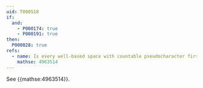```yaml
---
uid: T000518
if:
  and:
    - P000174: true
    - P000191: true
then:
  P000028: true
refs:
  - name: Is every well-based space with countable pseudocharacter first-countable?
    mathse: 4963514
---
```


See {{mathse:4963514}}.
